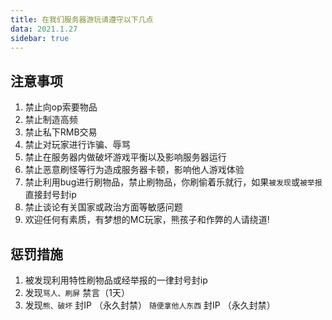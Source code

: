 ```yaml
---
title: 在我们服务器游玩请遵守以下几点
data: 2021.1.27
sidebar: true
---
```


## 注意事项
1. 禁止向op索要物品
2. 禁止制造高频
3. 禁止私下RMB交易
4. 禁止对玩家进行诈骗、辱骂
5. 禁止在服务器内做破坏游戏平衡以及影响服务器运行
6. 禁止恶意刷怪等行为造成服务器卡顿，影响他人游戏体验
7. 禁止利用bug进行刷物品，禁止刷物品，你刷偷着乐就行，如果`被发现`或`被举报`直接封号封ip
8. 禁止谈论有关国家或政治方面等敏感问题
9. 欢迎任何有素质，有梦想的MC玩家，熊孩子和作弊的人请绕道!

## 惩罚措施
1. 被发现利用特性刷物品或经举报的一律封号封ip
2. 发现`骂人、刷屏` 禁言（1天）
3. 发现`熊、破坏` 封IP （永久封禁） `随便拿他人东西` 封IP （永久封禁）